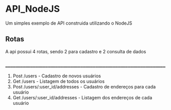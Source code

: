 # API_NodeJS
Um simples exemplo de API construida utilizando o NodeJS

<h2>Rotas</h2>
A api possui 4 rotas, sendo 2 para cadastro e 2 consulta de dados
<h3>________________________________________________________________</h3>
<ol>
<li> Post /users - Cadastro de novos usuários</li>
<li> Get /users - Listagem de todos os usuários</li>
<li> Post /users/:user_id/addresses - Cadastro de endereços para cada usuário</li>
<li> Get /users/:user_id/addresses - Listagem dos endereços de cada usuário</li>
</ol>
